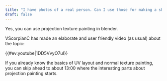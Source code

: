 ```yaml
---
title: "I have photos of a real person. Can I use those for making a skin?"
draft: false
---
```


Yes, you can use projection texture painting in blender. 

VScorpianC has made an elaborate and user friendly video (as usual) about the topic:

{{#ev:youtube|1DD5VvyO7uI}}

If you already know the basics of UV layout and normal texture painting, you can skip ahead to about 13:00 where the interesting parts about projection painting starts.